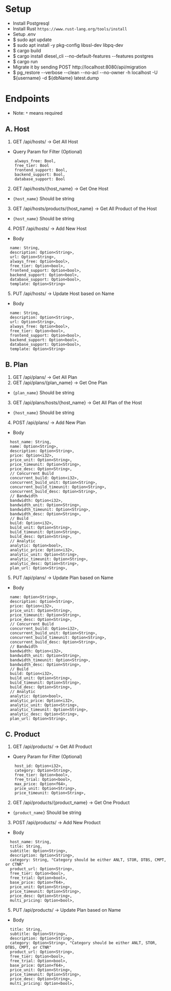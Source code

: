 # Setup
- Install Postgresql
- Install Rust `https://www.rust-lang.org/tools/install`
- Setup .env
- $ sudo apt update
- $ sudo apt install -y pkg-config libssl-dev libpq-dev
- $ cargo build
- $ cargo install diesel_cli --no-default-features --features postgres
- $ cargo run
- Migrate it by sending POST http://localhost:8080/api/migration
- $ pg_restore --verbose --clean --no-acl --no-owner -h localhost -U ${username} -d ${dbName} latest.dump

# Endpoints
- Note: `*` means required

## A. Host

1. GET /api/hosts/ -> Get All Host
- Query Param for Filter (Optional)
```
    always_free: Bool,
    free_tier: Bool
    frontend_support: Bool,
    backend_support: Bool,
    database_support: Bool
```

2. GET /api/hosts/{host_name} -> Get One Host
- `{host_name}` Should be string

3. GET /api/hosts/products/{host_name} -> Get All Product of the Host
- `{host_name}` Should be string

4. POST /api/hosts/ -> Add New Host
- Body
```
  name: String,
  description: Option<String>,
  url: Option<String>,
  always_free: Option<bool>,
  free_tier: Option<bool>,
  frontend_support: Option<bool>,
  backend_support: Option<bool>,
  database_support: Option<bool>,
  template: Option<String>
```

5. PUT /api/hosts/ -> Update Host based on Name
- Body
```
  name: String,
  description: Option<String>,
  url: Option<String>,
  always_free: Option<bool>,
  free_tier: Option<bool>,
  frontend_support: Option<bool>,
  backend_support: Option<bool>,
  database_support: Option<bool>,
  template: Option<String>
```

## B. Plan

1. GET /api/plans/ -> Get All Plan
2. GET /api/plans/{plan_name} -> Get One Plan
- `{plan_name}` Should be string

3. GET /api/plans/hosts/{host_name} -> Get All Plan of the Host
- `{host_name}` Should be string

4. POST /api/plans/ -> Add New Plan
- Body
```
  host_name: String,
  name: Option<String>,
  description: Option<String>,
  price: Option<i32>,
  price_unit: Option<String>,
  price_timeunit: Option<String>,
  price_desc: Option<String>,
  // Concurrent Build
  concurrent_build: Option<i32>,
  concurrent_build_unit: Option<String>,
  concurrent_build_timeunit: Option<String>,
  concurrent_build_desc: Option<String>,
  // Bandwidth
  bandwidth: Option<i32>,
  bandwidth_unit: Option<String>,
  bandwidth_timeunit: Option<String>,
  bandwidth_desc: Option<String>,
  // Build
  build: Option<i32>,
  build_unit: Option<String>,
  build_timeunit: Option<String>,
  build_desc: Option<String>,
  // Analytic
  analytic: Option<bool>,
  analytic_price: Option<i32>,
  analytic_unit: Option<String>,
  analytic_timeunit: Option<String>,
  analytic_desc: Option<String>,
  plan_url: Option<String>,
```

5. PUT /api/plans/ -> Update Plan based on Name
- Body
```
  name: Option<String>,
  description: Option<String>,
  price: Option<i32>,
  price_unit: Option<String>,
  price_timeunit: Option<String>,
  price_desc: Option<String>,
  // Concurrent Build
  concurrent_build: Option<i32>,
  concurrent_build_unit: Option<String>,
  concurrent_build_timeunit: Option<String>,
  concurrent_build_desc: Option<String>,
  // Bandwidth
  bandwidth: Option<i32>,
  bandwidth_unit: Option<String>,
  bandwidth_timeunit: Option<String>,
  bandwidth_desc: Option<String>,
  // Build
  build: Option<i32>,
  build_unit: Option<String>,
  build_timeunit: Option<String>,
  build_desc: Option<String>,
  // Analytic
  analytic: Option<bool>,
  analytic_price: Option<i32>,
  analytic_unit: Option<String>,
  analytic_timeunit: Option<String>,
  analytic_desc: Option<String>,
  plan_url: Option<String>,
```

## C. Product

1. GET /api/products/ -> Get All Product
- Query Param for Filter (Optional)
```
    host_id: Option<i32>,
    category: Option<String>,
    free_tier: Option<bool>,
    free_trial: Option<bool>,
    max_price: Option<f64>,
    price_unit: Option<String>,
    price_timeunit: Option<String>,
```

2. GET /api/products/{product_name} -> Get One Product
- `{product_name}` Should be string

3. POST /api/products/ -> Add New Product
- Body
```
  host_name: String,
  title: String,
  subtitle: Option<String>,
  description: Option<String>,
  category: String, "Category should be either ANLT, STOR, DTBS, CMPT, or CTNR"
  product_url: Option<String>,
  free_tier: Option<bool>,
  free_trial: Option<bool>,
  base_price: Option<f64>,
  price_unit: Option<String>,
  price_timeunit: Option<String>,
  price_desc: Option<String>,
  multi_pricing: Option<bool>,
```

5. PUT /api/products/ -> Update Plan based on Name
- Body
```
  title: String,
  subtitle: Option<String>,
  description: Option<String>,
  category: Option<String>, "Category should be either ANLT, STOR, DTBS, CMPT, or CTNR"
  product_url: Option<String>,
  free_tier: Option<bool>,
  free_trial: Option<bool>,
  base_price: Option<f64>,
  price_unit: Option<String>,
  price_timeunit: Option<String>,
  price_desc: Option<String>,
  multi_pricing: Option<bool>,
```
